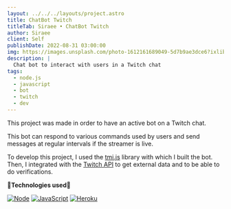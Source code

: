 ```yaml
---
layout: ../../../layouts/project.astro
title: ChatBot Twitch
titleTab: Siraee • ChatBot Twitch
author: Siraee
client: Self
publishDate: 2022-08-31 03:00:00
img: https://images.unsplash.com/photo-1612161689049-5d7b9ae3dce6?ixlib=rb-1.2.1&ixid=MnwxMjA3fDB8MHxwaG90by1wYWdlfHx8fGVufDB8fHx8&auto=format&fit=crop&w=1500&q=60
description: |
  Chat bot to interact with users in a Twitch chat
tags:
  - node.js
  - javascript
  - bot
  - twitch
  - dev
---
```


This project was made in order to have an active bot on a Twitch chat.

This bot can respond to various commands used by users and send messages at regular intervals if the streamer is live.

To develop this project, I used the <a href="https://tmijs.com/" target="_blank">tmi.js</a> library with which I built the bot. Then, I integrated with the <a href="https://dev.twitch.tv/docs/api/" target="_blank">Twitch API</a> to get external data and to be able to do verifications.

**🔹Technologies used🔹**

[![Node](https://img.shields.io/badge/node.js-%23323330.svg?style=for-the-badge&logo=node.js)](https://nodejs.org/en/)
[![JavaScript](https://img.shields.io/badge/javascript-%23323330.svg?style=for-the-badge&logo=javascript&logoColor=%23F7DF1E)](https://developer.mozilla.org/fr/docs/Web/JavaScript)
[![Heroku](https://img.shields.io/badge/heroku-%23430098.svg?style=for-the-badge&logo=heroku&logoColor=white)](https://www.heroku.com/)
